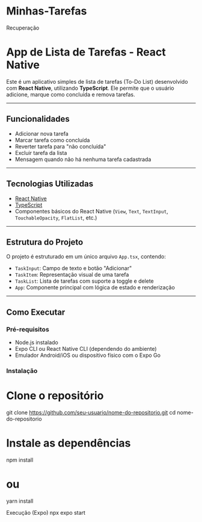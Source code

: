# Minhas-Tarefas
Recuperação


# App de Lista de Tarefas - React Native

Este é um aplicativo simples de lista de tarefas (To-Do List) desenvolvido com **React Native**, utilizando **TypeScript**. Ele permite que o usuário adicione, marque como concluída e remova tarefas.

---

## Funcionalidades

- Adicionar nova tarefa
- Marcar tarefa como concluída
- Reverter tarefa para "não concluída"
- Excluir tarefa da lista
- Mensagem quando não há nenhuma tarefa cadastrada

---

## Tecnologias Utilizadas

- [React Native](https://reactnative.dev/)
- [TypeScript](https://www.typescriptlang.org/)
- Componentes básicos do React Native (`View`, `Text`, `TextInput`, `TouchableOpacity`, `FlatList`, etc.)

---

## Estrutura do Projeto

O projeto é estruturado em um único arquivo `App.tsx`, contendo:

- `TaskInput`: Campo de texto e botão "Adicionar"
- `TaskItem`: Representação visual de uma tarefa
- `TaskList`: Lista de tarefas com suporte a toggle e delete
- `App`: Componente principal com lógica de estado e renderização

---

## Como Executar

### Pré-requisitos

- Node.js instalado
- Expo CLI ou React Native CLI (dependendo do ambiente)
- Emulador Android/iOS ou dispositivo físico com o Expo Go

### Instalação

# Clone o repositório
git clone https://github.com/seu-usuario/nome-do-repositorio.git
cd nome-do-repositorio

# Instale as dependências
npm install
# ou
yarn install


Execução (Expo)
npx expo start
